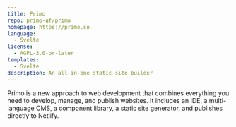 ```yaml
---
title: Primo
repo: primo-af/primo
homepage: https://primo.so
language:
  - Svelte
license:
  - AGPL-3.0-or-later
templates:
  - Svelte
description: An all-in-one static site builder
---
```


Primo is a new approach to web development that combines everything you need to develop, manage, and publish websites. It includes an IDE, a multi-language CMS, a component library, a static site generator, and publishes directly to Netlify. 
